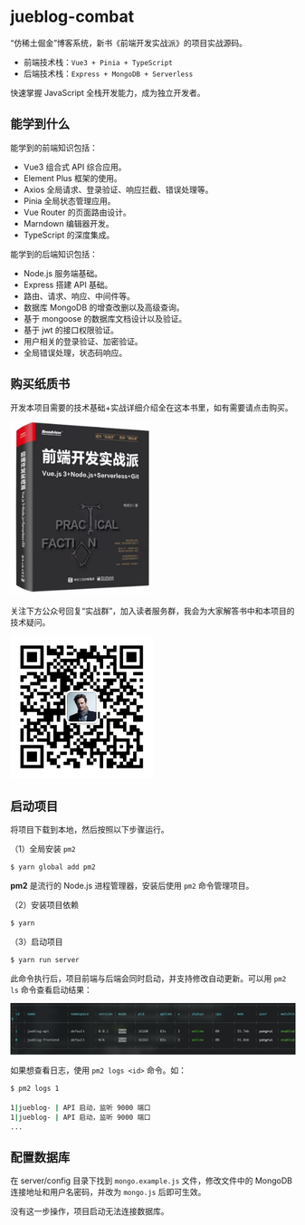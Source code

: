 # jueblog-combat

“仿稀土倔金”博客系统，新书《前端开发实战派》的项目实战源码。

- 前端技术栈：`Vue3 + Pinia + TypeScript`
- 后端技术栈：`Express + MongoDB + Serverless`

快速掌握 JavaScript 全栈开发能力，成为独立开发者。

## 能学到什么

能学到的前端知识包括：

- Vue3 组合式 API 综合应用。
- Element Plus 框架的使用。
- Axios 全局请求、登录验证、响应拦截、错误处理等。
- Pinia 全局状态管理应用。
- Vue Router 的页面路由设计。
- Marndown 编辑器开发。
- TypeScript 的深度集成。

能学到的后端知识包括：

- Node.js 服务端基础。
- Express 搭建 API 基础。
- 路由、请求、响应、中间件等。
- 数据库 MongoDB 的增查改删以及高级查询。
- 基于 mongoose 的数据库文档设计以及验证。
- 基于 jwt 的接口权限验证。
- 用户相关的登录验证、加密验证。
- 全局错误处理，状态码响应。

## 购买纸质书

开发本项目需要的技术基础+实战详细介绍全在这本书里，如有需要请点击购买。

<img src="public/book.png" width="50%"/>

关注下方公众号回复“实战群”，加入读者服务群，我会为大家解答书中和本项目的技术疑问。

<img src="public/wechat.jpeg" width="50%"/>

## 启动项目

将项目下载到本地，然后按照以下步骤运行。

（1）全局安装 `pm2`

```sh
$ yarn global add pm2
```

**pm2** 是流行的 Node.js 进程管理器，安装后使用 `pm2` 命令管理项目。

（2）安装项目依赖

```sh
$ yarn
```

（3）启动项目

```sh
$ yarn run server
```

此命令执行后，项目前端与后端会同时启动，并支持修改自动更新。可以用 `pm2 ls` 命令查看启动结果：

<img src="public/pm2.png"/>

如果想查看日志，使用 `pm2 logs <id>` 命令。如：

```sh
$ pm2 logs 1

1|jueblog- | API 启动，监听 9000 端口
1|jueblog- | API 启动，监听 9000 端口
...
```

## 配置数据库

在 server/config 目录下找到 `mongo.example.js` 文件，修改文件中的 MongoDB 连接地址和用户名密码，并改为 `mongo.js` 后即可生效。

没有这一步操作，项目启动无法连接数据库。
